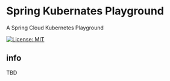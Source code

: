 # Spring Kubernates Playground
A Spring Cloud Kubernetes Playground

[![License: MIT](https://img.shields.io/badge/License-MIT-blue.svg)](/LICENSE)

## info

TBD